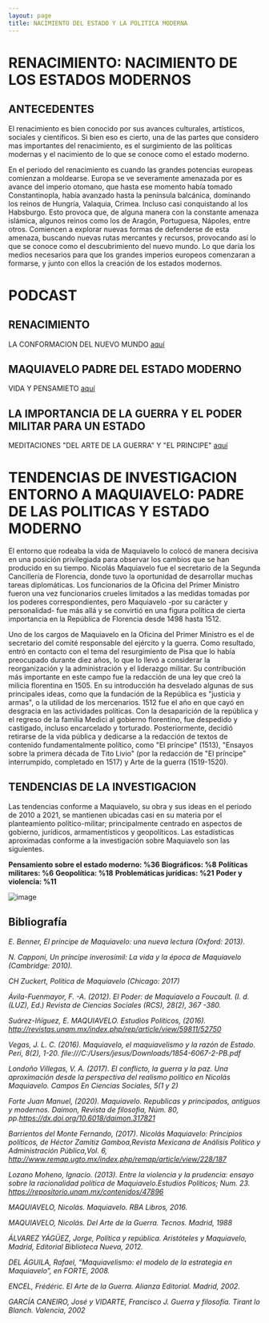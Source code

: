 ```yaml
---
layout: page
title: NACIMIENTO DEL ESTADO Y LA POLITICA MODERNA
---
```


#                                               RENACIMIENTO: NACIMIENTO DE LOS ESTADOS MODERNOS


## ANTECEDENTES 

El renacimiento es bien conocido por sus avances culturales, artísticos, sociales y científicos. Si bien eso es cierto, una de las partes que considero mas importantes del renacimiento, es el surgimiento de las políticas modernas y el nacimiento de lo que se conoce como el estado moderno. 

En el periodo del renacimiento es cuando las grandes potencias europeas comienzan a moldearse. Europa se ve severamente amenazada por es avance del imperio otomano, que hasta ese momento había tomado Constantinopla, había avanzado hasta la península balcánica, dominando los reinos de Hungría, Valaquia, Crimea. Incluso casi conquistando al los Habsburgo. Esto provoca que, de alguna manera con la constante amenaza islámica, algunos reinos como los de Aragón, Portuguesa, Nápoles, entre otros. Comiencen a explorar nuevas formas de defenderse de esta amenaza, buscando nuevas rutas mercantes y recursos, provocando así lo que se conoce como el descubrimiento del nuevo mundo. Lo que daría los medios necesarios para que los grandes imperios europeos comenzaran a formarse, y junto con ellos la creación de los estados modernos. 


#                                                                 PODCAST

## RENACIMIENTO 
 LA CONFORMACION DEL NUEVO MUNDO
[aquí](https://drive.google.com/file/d/1QdPQFfIoXSRlcn6yIxmtvLmkNGe23lCz/view?usp=sharing)

## MAQUIAVELO PADRE DEL ESTADO MODERNO
 VIDA Y PENSAMIETO
[aquí](https://drive.google.com/file/d/1pbW9XZR7S2NxemgA2KVPFIYhzZL3Zmfn/view?usp=sharing)

## LA IMPORTANCIA DE LA GUERRA Y EL PODER MILITAR PARA UN ESTADO
 MEDITACIONES "DEL ARTE DE LA GUERRA" Y "EL PRINCIPE"
[aquí](https://drive.google.com/file/d/16WFBltTNDOmaILYf85PrVPb7chlX1QMA/view?usp=sharing)


# TENDENCIAS DE INVESTIGACION ENTORNO A MAQUIAVELO: PADRE DE LAS POLITICAS Y ESTADO MODERNO
 

El entorno que rodeaba la vida de Maquiavelo lo colocó de manera decisiva en una posición privilegiada para observar los cambios que se han producido en su tiempo. Nicolás Maquiavelo fue el secretario de la Segunda Cancillería de Florencia, donde tuvo la oportunidad de desarrollar muchas tareas diplomáticas. Los funcionarios de la Oficina del Primer Ministro fueron una vez funcionarios crueles limitados a las medidas tomadas por los poderes correspondientes, pero Maquiavelo -por su carácter y personalidad- fue más allá y se convirtió en una figura política de cierta importancia en la República de Florencia desde 1498 hasta 1512.

Uno de los cargos de Maquiavelo en la Oficina del Primer Ministro es el de secretario del comité responsable del ejército y la guerra. Como resultado, entró en contacto con el tema del resurgimiento de Pisa que lo había preocupado durante diez años, lo que lo llevó a considerar la reorganización y la administración y el liderazgo militar. Su contribución más importante en este campo fue la redacción de una ley que creó la milicia florentina en 1505. En su introducción ha desvelado algunas de sus principales ideas, como que la fundación de la República es "justicia y armas", o la utilidad de los mercenarios. 
1512 fue el año en que cayó en desgracia en las actividades políticas. Con la desaparición de la república y el regreso de la familia Medici al gobierno florentino, fue despedido y castigado, incluso encarcelado y torturado. Posteriormente, decidió retirarse de la vida pública y dedicarse a la redacción de textos de contenido fundamentalmente político, como "El príncipe" (1513), "Ensayos sobre la primera década de Tito Livio" (por la redacción de "El príncipe" interrumpido, completado en 1517) y Arte de la guerra (1519-1520).

## TENDENCIAS DE LA INVESTIGACION

Las tendencias conforme a Maquiavelo, su obra y sus ideas en el periodo de 2010 a 2021, se mantienen ubicadas casi en su materia por el planteamiento político-militar; principalmente centrado en aspectos de gobierno, jurídicos, armamentísticos y geopolíticos.
Las estadísticas aproximadas conforme a la investigación sobre Maquiavelo son las siguientes. 

**Pensamiento sobre el estado moderno: %36**
**Biográficos: %8**
**Políticas militares: %6**
**Geopolítica: %18**
**Problemáticas jurídicas: %21**
**Poder y violencia: %11**


![image](https://user-images.githubusercontent.com/87249018/125393013-ca9a1200-e36c-11eb-8ccc-6f10c8f0f8e3.png)

## Bibliografía

*E. Benner, El príncipe de Maquiavelo: una nueva lectura (Oxford: 2013).*

*N. Capponi, Un príncipe inverosímil: La vida y la época de Maquiavelo (Cambridge: 2010).*

*CH Zuckert, Política de Maquiavelo (Chicago: 2017)*

*Ávila-Fuenmayor, F. -A. (2012). El Poder: de Maquiavelo a Foucault. (I. d. (LUZ), Ed.) Revista de Ciencias Sociales (RCS), 28(2), 367 -380.*

*Suárez-Iñíguez, E. MAQUIAVELO. Estudios Políticos, (2016). http://revistas.unam.mx/index.php/rep/article/view/59811/52750*

*Vegas, J. L. C. (2016). Maquiavelo, el maquiavelismo y la razón de Estado. Peri, 8(2), 1-20. file:///C:/Users/jesus/Downloads/1854-6067-2-PB.pdf*

*Londoño Villegas, V. A. (2017). El conflicto, la guerra y la paz. Una aproximación desde la perspectiva del realismo político en Nicolás Maquiavelo. Campos En Ciencias Sociales, 5(1 y 2)*

*Forte Juan Manuel, (2020). Maquiavelo. Republicas y principados, antiguos y modernos. Daimon, Revista de filosofia, Núm. 80, pp.https://dx.doi.org/10.6018/daimon.317821* 

*Barrientos del Monte Fernando, (2017). Nicolás Maquiavelo: Principios políticos, de Héctor Zamitiz Gamboa,Revista Mexicana de Análisis Político y Administración Pública,Vol. 6, http://www.remap.ugto.mx/index.php/remap/article/view/228/187*

*Lozano Moheno, Ignacio. (2013). Entre la violencia y la prudencia: ensayo sobre la racionalidad política de Maquiavelo.Estudios Políticos; Num. 23. https://repositorio.unam.mx/contenidos/47896* 

*MAQUIAVELO, Nicolás. Maquiavelo. RBA Libros, 2016.*

*MAQUIAVELO, Nicolás. Del Arte de la Guerra. Tecnos. Madrid, 1988*

*ÁLVAREZ YÁGÜEZ, Jorge, Política y república. Aristóteles y Maquiavelo, Madrid, Editorial Biblioteca Nueva, 2012.*

*DEL ÁGUILA, Rafael, “Maquiavelismo: el modelo de la estrategia en Maquiavelo”, en FORTE, 2008.*

*ENCEL, Frédéric. El Arte de la Guerra. Alianza Editorial. Madrid, 2002.* 

*GARCÍA CANEIRO, José y VIDARTE, Francisco J. Guerra y filosofía. Tirant lo Blanch. Valencia, 2002*

